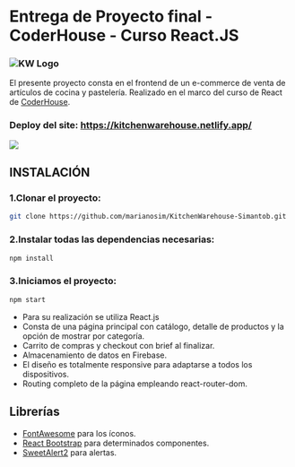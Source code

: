 
# Entrega de Proyecto final - CoderHouse - Curso React.JS 

### ![KW Logo](https://res.cloudinary.com/dzxg6dw84/image/upload/v1666293813/KitchenWarehouse/Captura_de_Pantalla_2022-10-20_a_la_s_16.21.54_e45i91.png)

El presente proyecto consta en el frontend de un e-commerce de venta de artículos de cocina y pastelería. 
Realizado en el marco del curso de React de [CoderHouse](https://www.coderhouse.com/).

### Deploy del site: https://kitchenwarehouse.netlify.app/

![](https://res.cloudinary.com/dzxg6dw84/image/upload/v1666394115/KitchenWarehouse/KW_navigation_final_zc1vcg.gif)

## INSTALACIÓN
### 1.Clonar el proyecto:
```bash
git clone https://github.com/marianosim/KitchenWarehouse-Simantob.git
```
### 2.Instalar todas las dependencias necesarias:
```bash
npm install
```

### 3.Iniciamos el proyecto:
``` bash
npm start
```

- Para su realización se utiliza React.js
- Consta de una página principal con catálogo, detalle de productos y la opción de mostrar por categoría.
- Carrito de compras y checkout con brief al finalizar. 
- Almacenamiento de datos en Firebase.
- El diseño es totalmente responsive para adaptarse a todos los dispositivos. 
- Routing completo de la página empleando react-router-dom. 

## Librerías
- [FontAwesome](https://fontawesome.com/) para los íconos. 
- [React Bootstrap](https://react-bootstrap.github.io/) para determinados componentes. 
- [SweetAlert2](https://sweetalert2.github.io/) para alertas.
